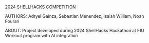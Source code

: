 2024 SHELLHACKS COMPETITION

AUTHORS: 
    Adryel Gainza,
    Sebastian Menendez,
    Isaiah William,
    Noah Fourari

ABOUT:
Project developed during 2024 ShellHacks Hackathon at FIU
Workout program with AI integration
